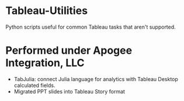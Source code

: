 # Tableau-Utilities
Python scripts useful for common Tableau tasks that aren't supported. 

# Performed under Apogee Integration, LLC
- TabJulia: connect Julia language for analytics with Tableau Desktop calculated fields.
- Migrated PPT slides into Tableau Story format


